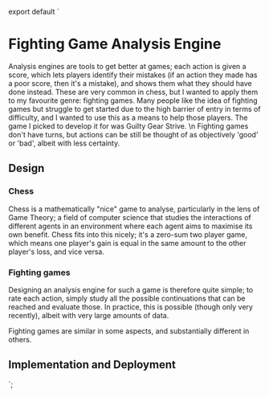 export default `
# Fighting Game Analysis Engine

Analysis engines are tools to get better at games; each action is given a score, which lets players identify their mistakes (if an action they made has a poor score, then it's a mistake), and shows them what they should have done instead. These are very common in chess, but I wanted to apply them to my favourite genre: fighting games. Many people like the idea of fighting games but struggle to get started due to the high barrier of entry in terms of difficulty, and I wanted to use this as a means to help those players. The game I picked to develop it for was Guilty Gear Strive. \n Fighting games don't have turns, but actions can be still be thought of as objectively 'good' or 'bad', albeit with less certainty.

## Design

### Chess

Chess is a mathematically "nice" game to analyse, particularly in the lens of Game Theory; a field of computer science that studies the interactions of different agents in an environment where each agent aims to maximise its own benefit. Chess fits into this nicely; it's a zero-sum two player game, which means one player's gain is equal in the same amount to the other player's loss, and vice versa.

### Fighting games

Designing an analysis engine for such a game is therefore quite simple; to rate each action, simply study all the possible continuations that can be reached and evaluate those. In practice, this is possible (though only very recently), albeit with very large amounts of data. 

Fighting games are similar in some aspects, and substantially different in others.

## Implementation and Deployment
`;